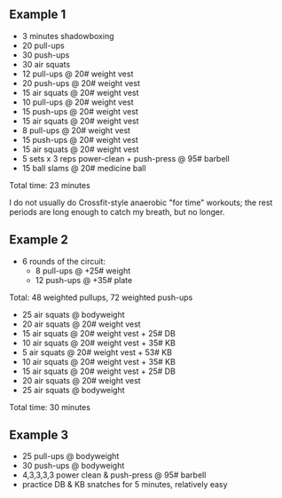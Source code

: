 ## Example 1

- 3 minutes shadowboxing
- 20 pull-ups
- 30 push-ups
- 30 air squats
- 12 pull-ups @ 20# weight vest
- 20 push-ups @ 20# weight vest
- 15 air squats @ 20# weight vest
- 10 pull-ups @ 20# weight vest
- 15 push-ups @ 20# weight vest
- 15 air squats @ 20# weight vest
- 8 pull-ups @ 20# weight vest
- 15 push-ups @ 20# weight vest
- 15 air squats @ 20# weight vest
- 5 sets x 3 reps power-clean + push-press @ 95# barbell
- 15 ball slams @ 20# medicine ball

Total time: 23 minutes

I do not usually do Crossfit-style anaerobic "for time" workouts; the rest periods are long enough to catch my breath, but no longer.

## Example 2

- 6 rounds of the circuit:
  - 8 pull-ups @ +25# weight
  - 12 push-ups @ +35# plate

Total: 48 weighted pullups, 72 weighted push-ups

- 25 air squats @ bodyweight
- 20 air squats @ 20# weight vest
- 15 air squats @ 20# weight vest + 25# DB
- 10 air squats @ 20# weight vest + 35# KB
- 5 air squats @ 20# weight vest + 53# KB
- 10 air squats @ 20# weight vest + 35# KB
- 15 air squats @ 20# weight vest + 25# DB
- 20 air squats @ 20# weight vest
- 25 air squats @ bodyweight

Total time: 30 minutes

## Example 3
- 25 pull-ups @ bodyweight
- 30 push-ups @ bodyweight
- 4,3,3,3,3 power clean & push-press @ 95# barbell
- practice DB & KB snatches for 5 minutes, relatively easy

